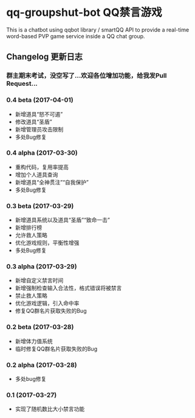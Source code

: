 # qq-groupshut-bot QQ禁言游戏
This is a chatbot using qqbot library / smartQQ API to provide a real-time word-based PVP game service inside a QQ chat group.

## Changelog 更新日志

### 群主期末考试，没空写了...欢迎各位增加功能，给我发Pull Request...

### 0.4 beta (2017-04-01)
- 新增道具“怒不可遏”
- 修改道具“圣盾”
- 新增管理员攻击限制
- 多处Bug修复

### 0.4 alpha (2017-03-30)
- 重构代码，复用率提高
- 增加个人道具查询
- 新增道具“全神贯注”“自我保护”
- 多处Bug修复

### 0.3 beta (2017-03-29)
- 新增道具系统以及道具“圣盾”“致命一击”
- 新增排行榜
- 允许救人策略
- 优化游戏规则，平衡性增强
- 多处Bug修复

### 0.3 alpha (2017-03-29)
- 新增自定义禁言时间
- 新增强制检查输入合法性，格式错误将被禁言
- 禁止救人策略
- 优化游戏逻辑，引入命中率
- 修复QQ群名片获取失败的Bug

### 0.2 beta (2017-03-28)
- 新增体力值系统
- 临时修复QQ群名片获取失败的Bug

### 0.2 alpha (2017-03-28)
- 多处bug修复

### 0.1 (2017-03-27)
- 实现了随机数比大小禁言功能
